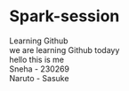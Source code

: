 # Spark-session
Learning Github
<br>
we are learning Github todayy
<br>
hello this is me
<br>
Sneha - 230269
<br>
Naruto - Sasuke